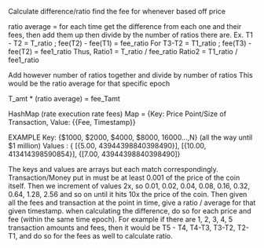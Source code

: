 
Calculate difference/ratio find the fee for whenever based off price

ratio average = for each time get the difference from each one and their fees, then add them up then divide by the number of ratios there are. 
Ex.  T1 - T2 = T_ratio ; fee(T2) - fee(T1) = fee_ratio 
For T3-T2 = T1_ratio ; fee(T3) - fee(T2) = fee1_ratio 
Thus, Ratio1 = T_ratio / fee_ratio
Ratio2 = T1_ratio / fee1_ratio 

Add however number of ratios together and divide by number of ratios 
This would be the ratio average for that specific epoch

T_amt * (ratio average) = fee_Tamt

HashMap (rate execution rate fees)
Map = {Key: Price Point/Size of Transaction, Value: {{Fee, Timestamp}}

EXAMPLE
Key: {$1000, $2000, $4000, $8000, $16000...,$N} (all the way until $1 million)
Values : { [{5.00, 43944398840398490}], 
[{10.00, 413414398590854}], {[7.00, 43944398840398490]}


The keys and values are arrays but each match correspondingly. Transaction/Money put in must be at least 0.001 of the price of the coin itself. Then we increment of values 2x, so 0.01, 0.02, 0.04, 0.08, 0.16, 0.32, 0.64, 1.28, 2.56 and so on until it hits 10x the price of the coin. Then given all the fees and transaction at the point in time, give a ratio / average for that given timestamp. when calculating the difference, do so for each price and fee (within the same time epoch). For example if there are 1, 2, 3, 4, 5 transaction amounts and fees, then it would be T5 - T4, T4-T3, T3-T2, T2-T1, and do so for the fees as well to calculate ratio.                                                                     